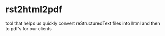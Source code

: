 # rst2html2pdf
tool that helps us quickly convert reStructuredText files into html and then to pdf's for our clients
